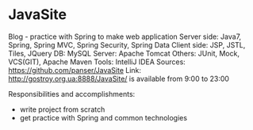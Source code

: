 JavaSite
========
Blog - practice with Spring to make web application
Server side: Java7, Spring, Spring MVC, Spring Security, Spring Data
Client side: JSP, JSTL, Tiles, JQuery
DB: MySQL
Server: Apache Tomcat
Others: JUnit, Mock, VCS(GIT), Apache Maven
Tools: IntelliJ IDEA
Sources: https://github.com/panser/JavaSite
Link: http://gostroy.org.ua:8888/JavaSite/ is available from 9:00 to 23:00

Responsibilities and accomplishments:
- write project from scratch 
- get practice with Spring and common technologies
